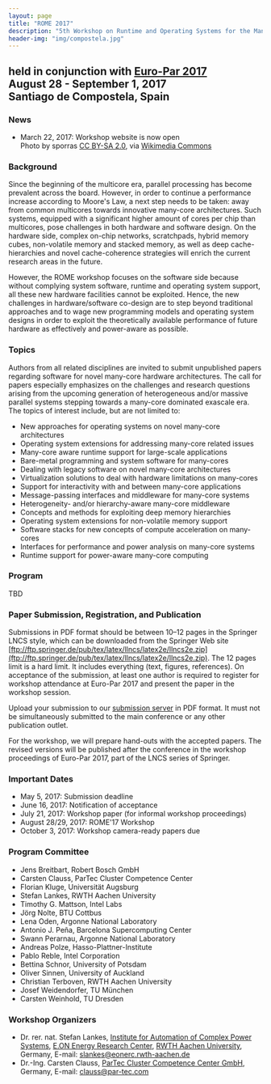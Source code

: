 ```yaml
---
layout: page
title: "ROME 2017"
description: "5th Workshop on Runtime and Operating Systems for the Many-core Era"
header-img: "img/compostela.jpg"
---
```


## held in conjunction with [Euro-Par 2017](http://europar2017.usc.es/)<br> August 28 - September 1, 2017<br> Santiago de Compostela, Spain

### News

* March 22, 2017: Workshop website is now open<br>Photo by sporras [CC BY-SA 2.0](http://creativecommons.org/licenses/by-sa/2.0), via [Wikimedia Commons](https://commons.wikimedia.org/wiki/File%3AAyuntamiento_de_Santiago_de_Compostela.jpg)

### Background

Since the beginning of the multicore era, parallel processing has become prevalent across the board. However, in order to continue a performance increase according to Moore's Law, a next step needs to be taken: away from common multicores towards innovative many-core architectures. Such systems, equipped with a significant higher amount of cores per chip than multicores, pose challenges in both hardware and software design. On the hardware side, complex on-chip networks, scratchpads, hybrid memory cubes, non-volatile memory and stacked memory, as well as deep cache-hierarchies and novel cache-coherence strategies will enrich the current research areas in the future.

However, the ROME workshop focuses on the software side because without complying system software, runtime and operating system support, all these new hardware facilities cannot be exploited. Hence, the new challenges in hardware/software co-design are to step beyond traditional approaches and to wage new programming models and operating system designs in order to exploit the theoretically available performance of future hardware as effectively and power-aware as possible.

### Topics

Authors from all related disciplines are invited to submit unpublished papers regarding software for novel many-core hardware architectures. The call for papers especially emphasizes on the challenges and research questions arising from the upcoming generation of heterogeneous and/or massive parallel systems stepping towards a many-core dominated exascale era. The topics of interest include, but are not limited to:

* New approaches for operating systems on novel many-core architectures
* Operating system extensions for addressing many-core related issues
* Many-core aware runtime support for large-scale applications
* Bare-metal programming and system software for many-cores
* Dealing with legacy software on novel many-core architectures
* Virtualization solutions to deal with hardware limitations on many-cores
* Support for interactivity with and between many-core applications
* Message-passing interfaces and middleware for many-core systems 
* Heterogeneity- and/or hierarchy-aware many-core middleware
* Concepts and methods for exploiting deep memory hierarchies
* Operating system extensions for non-volatile memory support
* Software stacks for new concepts of compute acceleration on many-cores
* Interfaces for performance and power analysis on many-core systems
* Runtime support for power-aware many-core computing

### Program

TBD

### Paper Submission, Registration, and Publication

Submissions in PDF format should be between 10–12 pages in the Springer LNCS style, which can be downloaded from the Springer Web site [ftp://ftp.springer.de/pub/tex/latex/llncs/latex2e/llncs2e.zip](ftp://ftp.springer.de/pub/tex/latex/llncs/latex2e/llncs2e.zip). The 12 pages limit is a hard limit. It includes everything (text, figures, references). On acceptance of the submission, at least one author is required to register for workshop attendance at Euro-Par 2017 and present the paper in the workshop session.

Upload your submission to our [submission server](https://www.easychair.org/conferences/?conf=europar2017workshops) in PDF format.
It must not be simultaneously submitted to the main conference or any other publication outlet.

For the workshop, we will prepare hand-outs with the accepted papers. The revised versions will be published after the conference in the workshop proceedings of Euro-Par 2017, part of the LNCS series of Springer.

### Important Dates

* May 5, 2017: Submission deadline
* June 16, 2017: Notification of acceptance
* July 21, 2017: Workshop paper (for informal workshop proceedings)
* August 28/29, 2017: ROME'17 Workshop
* October 3, 2017: Workshop camera-ready papers due

### Program Committee

* Jens Breitbart, Robert Bosch GmbH
* Carsten Clauss, ParTec Cluster Competence Center
* Florian Kluge, Universität Augsburg
* Stefan Lankes, RWTH Aachen University
* Timothy G. Mattson, Intel Labs
* Jörg Nolte, BTU Cottbus
* Lena Oden, Argonne National Laboratory
* Antonio J. Peña, Barcelona Supercomputing Center
* Swann Perarnau,  Argonne National Laboratory
* Andreas Polze, Hasso-Plattner-Institute
* Pablo Reble, Intel Corporation
* Bettina Schnor, University of Potsdam
* Oliver Sinnen, University of Auckland
* Christian Terboven, RWTH Aachen University
* Josef Weidendorfer, TU München
* Carsten Weinhold, TU Dresden

### Workshop Organizers

* Dr. rer. nat. Stefan Lankes, [Institute for Automation of Complex Power Systems](http://www.acs.eonerc.rwth-aachen.de/), [E.ON Energy Research Center](http://www.eonerc.rwth-aachen.de/), [RWTH Aachen University](http://www.rwth-aachen.de/), Germany, E-mail: <slankes@eonerc.rwth-aachen.de>
* Dr.-Ing. Carsten Clauss, [ParTec Cluster Competence Center GmbH](http://www.par-tec.com/), Germany, E-mail: <clauss@par-tec.com>
